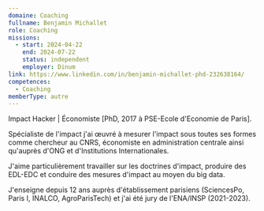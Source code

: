 ```yaml
---
domaine: Coaching
fullname: Benjamin Michallet
role: Coaching
missions:
  - start: 2024-04-22
    end: 2024-07-22
    status: independent
    employer: Dinum
link: https://www.linkedin.com/in/benjamin-michallet-phd-232638164/
competences:
  - Coaching
memberType: autre
---
```

Impact Hacker | Économiste [PhD, 2017 à PSE-Ecole d'Economie de Paris].

Spécialiste de l'impact  j'ai œuvré à mesurer l'impact sous toutes ses formes comme chercheur au CNRS, économiste en administration centrale ainsi qu'auprès d'ONG et d'Institutions Internationales.

J'aime particulièrement travailler sur les doctrines d'impact, produire des EDL-EDC et conduire des mesures d'impact au moyen du big data. 

J'enseigne depuis 12 ans auprès d'établissement parisiens (SciencesPo, Paris I, INALCO, AgroParisTech) et j'ai été jury de l'ENA/INSP (2021-2023). 
